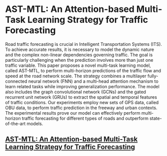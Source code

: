 # AST-MTL: An Attention-based Multi-Task Learning Strategy for Traffic Forecasting

Road traffic forecasting is crucial in Intelligent Transportation Systems (ITS). To achieve accurate results, it is necessary to model the dynamic nature and the complex non-linear dependencies governing traffic. The goal is particularly challenging when the prediction involves more than just one traffic variable. This paper proposes a novel multi-task learning model, called AST-MTL, to perform multi-horizon predictions of the traffic flow and speed at the road network scale. The strategy combines a multilayer fully-connected neural network (FNN) and a multi-head attention mechanism to learn related tasks while improving generalization performance.  The model also includes the graph convolutional network (GCNs) and the gated recurrent unit network (GRUs)  to extract the spatial and temporal features of traffic conditions. Our experiments employ new sets of GPS data, called OBU data, to perform traffic prediction in the freeway and urban contexts. The experimental results prove our model can effectively perform multi-horizon traffic forecasting for different types of roads and outperform state-of-the-art models.



## [AST-MTL: An Attention-based Multi-Task Learning Strategy for Traffic Forecasting](https://www.researchgate.net/publication/351826998_AST-MTL_An_Attention-based_Multi-Task_Learning_Strategy_for_Traffic_Forecasting)
